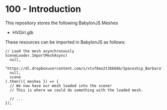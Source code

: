 # 100 - Introduction

This repository stores the following BabylonJS Meshes

- HVGirl.glb

These resources can be imported in BabylonJS as follows:

```
// Load the mesh asynchronously
SceneLoader.ImportMeshAsync(
  null,
  "https://dl.dropboxusercontent.com/s/xtxf8eo2t3bb66b/Spaceship_BarbaraTheBee.gltf",
  null,
  scene
).then(({ meshes }) => {
  // We now have our mesh loaded into the scene!
  // This is where we could do something with the loaded mesh.

  // ...
});
```
